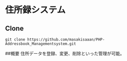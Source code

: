 # 住所録システム
## Clone
````
git clone https://github.com/masakisaaan/PHP-Addressbook_Managementsystem.git
````

##概要
住所データを登録、変更、削除といった管理が可能。

